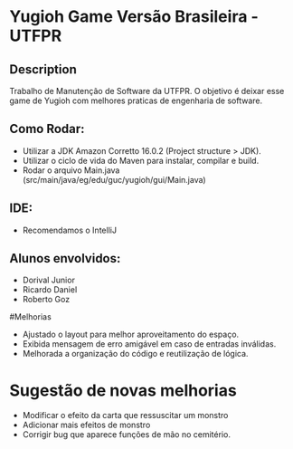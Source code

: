 # Yugioh Game Versão Brasileira - UTFPR


## Description
Trabalho de Manutenção de Software da UTFPR.
O objetivo é deixar esse game de Yugioh com melhores praticas de engenharia de software. 

## Como Rodar:
- Utilizar a JDK Amazon Corretto 16.0.2 (Project structure > JDK).
- Utilizar o ciclo de vida do Maven para instalar, compilar e build.
- Rodar o arquivo Main.java (src/main/java/eg/edu/guc/yugioh/gui/Main.java)

## IDE:
- Recomendamos o IntelliJ


## Alunos envolvidos:
- Dorival Junior
- Ricardo Daniel 
- Roberto Goz 

#Melhorias
- Ajustado o layout para melhor aproveitamento do espaço.
- Exibida mensagem de erro amigável em caso de entradas inválidas.
- Melhorada a organização do código e reutilização de lógica.

# Sugestão de novas melhorias
- Modificar o efeito da carta que ressuscitar um monstro 
- Adicionar mais efeitos de monstro
- Corrigir bug que aparece funções de mão no cemitério.
